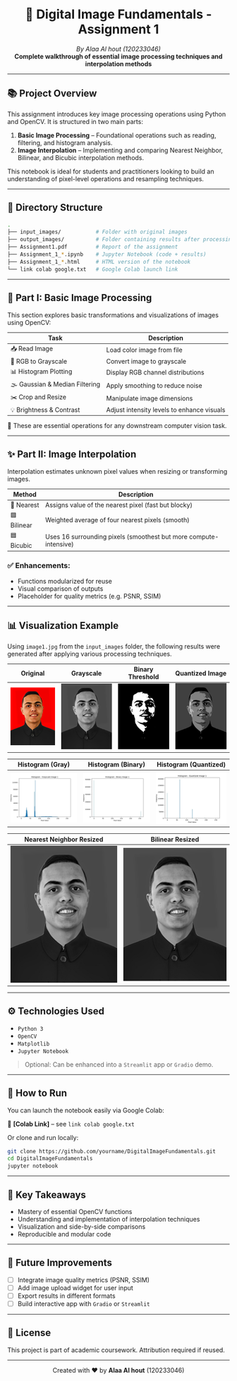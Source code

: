 
<h1 align="center">🎨 Digital Image Fundamentals - Assignment 1</h1>
<p align="center">
  <em>By Alaa Al hout (120233046)</em><br>
  <strong>Complete walkthrough of essential image processing techniques and interpolation methods</strong>
</p>

---

## 📚 Project Overview

This assignment introduces key image processing operations using Python and OpenCV. It is structured in two main parts:

1. **Basic Image Processing** – Foundational operations such as reading, filtering, and histogram analysis.
2. **Image Interpolation** – Implementing and comparing Nearest Neighbor, Bilinear, and Bicubic interpolation methods.

This notebook is ideal for students and practitioners looking to build an understanding of pixel-level operations and resampling techniques.

---

## 📂 Directory Structure

```bash
.
├── input_images/           # Folder with original images
├── output_images/          # Folder containing results after processing
├── Assignment1.pdf         # Report of the assignment
├── Assignment_1_*.ipynb    # Jupyter Notebook (code + results)
├── Assignment_1_*.html     # HTML version of the notebook
└── link colab google.txt   # Google Colab launch link
```

---

## 🧩 Part I: Basic Image Processing

This section explores basic transformations and visualizations of images using OpenCV:

| Task                           | Description                                                                 |
|--------------------------------|-----------------------------------------------------------------------------|
| 📥 Read Image                  | Load color image from file                                                 |
| 🌈 RGB to Grayscale            | Convert image to grayscale                                                 |
| 📊 Histogram Plotting          | Display RGB channel distributions                                          |
| 🌫 Gaussian & Median Filtering | Apply smoothing to reduce noise                                            |
| ✂️ Crop and Resize             | Manipulate image dimensions                                                |
| 💡 Brightness & Contrast       | Adjust intensity levels to enhance visuals                                 |

🧠 These are essential operations for any downstream computer vision task.

---

## ✨ Part II: Image Interpolation

Interpolation estimates unknown pixel values when resizing or transforming images.

| Method            | Description                                                                 |
|------------------|-----------------------------------------------------------------------------|
| 🔲 Nearest        | Assigns value of the nearest pixel (fast but blocky)                        |
| 🟩 Bilinear       | Weighted average of four nearest pixels (smooth)                            |
| 🟦 Bicubic        | Uses 16 surrounding pixels (smoothest but more compute-intensive)           |

### ✅ Enhancements:
- Functions modularized for reuse
- Visual comparison of outputs
- Placeholder for quality metrics (e.g. PSNR, SSIM)

---

## 📊 Visualization Example

Using `image1.jpg` from the `input_images` folder, the following results were generated after applying various processing techniques.

| Original        | Grayscale        | Binary Threshold     | Quantized Image      |
|----------------|------------------|----------------------|----------------------|
| ![Original](input_images/image1.jpg) | ![Gray](output_images/gray_image1.jpg) | ![Binary](output_images/binary_image1.jpg) | ![Quantized](output_images/quantized_image1.jpg) |

| Histogram (Gray)         | Histogram (Binary)         | Histogram (Quantized)       |
|--------------------------|----------------------------|------------------------------|
| ![GrayHist](output_images/histogram_gray_image1.jpg) | ![BinHist](output_images/histogram_binary_image1.jpg) | ![QuantHist](output_images/histogram_quantized_image1.jpg) |

| Nearest Neighbor Resized | Bilinear Resized           |
|--------------------------|----------------------------|
| ![Nearest](output_images/nearest_resized_image1.jpg) | ![Bilinear](output_images/bilinear_resized_image1.jpg) |

---

## ⚙️ Technologies Used

- `Python 3`
- `OpenCV`
- `Matplotlib`
- `Jupyter Notebook`

> Optional: Can be enhanced into a `Streamlit` app or `Gradio` demo.

---

## 🚀 How to Run

You can launch the notebook easily via Google Colab:

🔗 **[Colab Link]** – see `link colab google.txt`

Or clone and run locally:

```bash
git clone https://github.com/yourname/DigitalImageFundamentals.git
cd DigitalImageFundamentals
jupyter notebook
```

---

## 📌 Key Takeaways

- Mastery of essential OpenCV functions
- Understanding and implementation of interpolation techniques
- Visualization and side-by-side comparisons
- Reproducible and modular code

---

## 🌱 Future Improvements

- [ ] Integrate image quality metrics (PSNR, SSIM)
- [ ] Add image upload widget for user input
- [ ] Export results in different formats
- [ ] Build interactive app with `Gradio` or `Streamlit`

---

## 🧾 License

This project is part of academic coursework. Attribution required if reused.

---

<p align="center">
  Created with ❤️ by <strong>Alaa Al hout</strong> (120233046)
</p>

